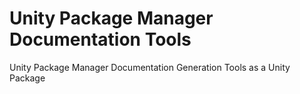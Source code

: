 # Unity Package Manager Documentation Tools

Unity Package Manager Documentation Generation Tools as a Unity Package
